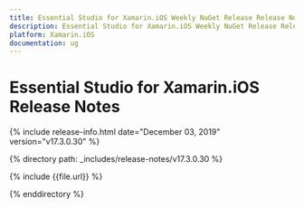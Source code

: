 ```yaml
---
title: Essential Studio for Xamarin.iOS Weekly NuGet Release Release Notes  
description: Essential Studio for Xamarin.iOS Weekly NuGet Release Release Notes  
platform: Xamarin.iOS
documentation: ug
---
```


# Essential Studio for Xamarin.iOS  Release Notes  

{% include release-info.html date="December 03, 2019"  version="v17.3.0.30" %} 


{% directory path: _includes/release-notes/v17.3.0.30 %}

{% include {{file.url}} %}

{% enddirectory %}